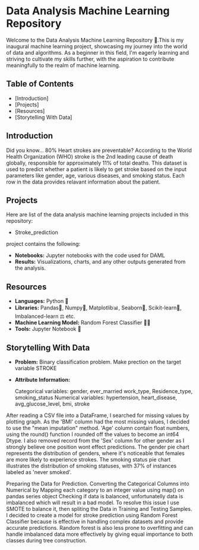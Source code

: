 # Data Analysis Machine Learning Repository

Welcome to the Data Analysis Machine Learning Repository 🧠.This is my inaugural machine learning project, showcasing my journey into the world of data and algorithms.
As a beginner in this field, I'm eagerly learning and striving to cultivate my skills further, with the aspiration to contribute meaningfully to the realm of machine learning.


## Table of Contents
- [Introduction]
- [Projects]
- [Resources]
- [Storytelling With Data]

## Introduction

Did you know... 80% Heart strokes are preventable?
According to the World Health Organization (WHO) stroke is the 2nd leading cause of death globally, responsible for approximately 11% of total deaths. 
This dataset is used to predict whether a patient is likely to get stroke based on the input parameters like gender, age, various diseases, and smoking status. 
Each row in the data provides relavant information about the patient.

## Projects

Here are list of the data analysis machine learning projects included in this repository:

- Stroke_prediction

project contains the following:

- **Notebooks:** Jupyter notebooks with the code used for DAML
- **Results:** Visualizations, charts, and any other outputs generated from the analysis.


## Resources


- **Languages:** Python 🐍
- **Libraries:** Pandas🐼, Numpy🧮, Matplotlib📊, Seaborn🌈, Scikit-learn🤖, Imbalanced-learn ⚖️ etc.
- **Machine Learning Model:** Random Forest Classifier 🌳🌲
- **Tools:** Jupyter Notebook 📓 


## Storytelling With Data

- **Problem:**
Binary classification problem.
Make prection on the target variable STROKE

- **Attribute Information:**

  Categorical variables: gender, ever_married	work_type,	Residence_type, smoking_status
  Numerical variables: hypertension,	heart_disease, avg_glucose_level,	bmi, stroke


After reading a CSV file into a DataFrame, I searched for missing values by plotting graph. As the 'BMI' column had the most missing values,
I decided to use the "mean imputation" method. 'Age' column contain float numbers, using the round() function I rounded off the values to become an int64 Dtype. 
I also removed record from the 'Sex' column for other gender as I strongly believe one position wont effect predictions.
The gender pie chart represents the distribution of genders, where it's noticeable that females are more likely to experience strokes. The smoking status pie chart illustrates the distribution of smoking statuses, with 37% of instances labeled as 'never smoked'.


Preparing the Data for Prediction.
Converting the Categorical Columns into Numerical by Mapping each category to an integer value using map() on pandas series object
Checking if data is balanced, unfortunatelly data is imbalanced  which will result in a bad model. To resolve this issue I use 
SMOTE to balance it, then spliting the Data in Training and Testing Samples. I decided to create a model for stroke prediction
using Random Forest Classifier because is effective in handling complex datasets and provide accurate predictions. Random forest is 
also less prone to overfitting and can handle imbalanced data more effectively by giving equal importance to both classes during tree
construction.
